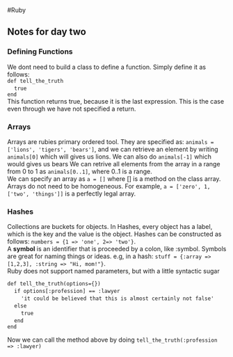 #Ruby

## Notes for day two

### Defining Functions
We dont need to build a class to define a function. Simply define it as follows:<br/>
`def tell_the_truth`<br/>
&nbsp;&nbsp;&nbsp;&nbsp;`true`<br/>
`end`<br/>
This function returns true, because it is the last expression. This is the case even through we have not specified a return.
### Arrays
Arrays are rubies primary ordered tool. They are specified as: `animals = ['lions', 'tigers', 'bears']`, and we can retrieve an element by writing `animals[0]` which will gives us lions. We can also do `animals[-1]` which would gives us bears We can retrive all elements from the array in a range from 0 to 1 as `animals[0..1]`, where 0..1 is a range.<br/>
We can specify an array as `a = []` where [] is a method on the class array. Arrays do not need to be homogeneous. For example, `a = ['zero', 1, ['two', 'things']]` is a perfectly legal array.
### Hashes
Collections are buckets for objects. In Hashes, every object has a label, which is the key and the value is the object. Hashes can be constructed as follows: `numbers = {1 => 'one', 2=> 'two'}`.<br/> A **symbol** is an identifier that is proceeded by a colon, like :symbol. Symbols are great for naming things or ideas. e.g, in a hash: `stuff = {:array => [1,2,3], :string => "Hi, mom!"}`.<br/> Ruby does not support named parameters, but with a little syntactic sugar<br/>

`def tell_the_truth(options={})`<br/>
&nbsp;&nbsp;&nbsp;&nbsp;`if options[:profession] == :lawyer`<br/>
&nbsp;&nbsp;&nbsp;&nbsp;&nbsp;&nbsp;&nbsp;&nbsp;`'it could be believed that this is almost certainly not false'`<br/>
&nbsp;&nbsp;&nbsp;&nbsp;`else`<br/>
&nbsp;&nbsp;&nbsp;&nbsp;&nbsp;&nbsp;&nbsp;&nbsp;`true`<br/>
&nbsp;&nbsp;&nbsp;&nbsp;`end`<br/>
`end`<br/>

Now we can call the method above by doing `tell_the_truth(:profession => :lawyer)`



